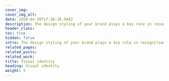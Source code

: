 ```yaml
---
cover_img: 
cover_img_alt:
date: 2020-04-30T17:28:36.948Z
description: The design styling of your brand plays a key role in recognition and quickly conveying your values. It establishes trust through consistent design elements, shapes perceptions, and leaves a lasting impact, making it crucial for building a strong brand presence and connection with the audience.
header_class: 
toc: true
hidden: false
intro: The design styling of your brand plays a key role in recognition and quickly conveying your values. It establishes trust through consistent design elements, shapes perceptions, and leaves a lasting impact, making it crucial for building a strong brand presence and connection with the audience.
related_pages:
related_posts:
related_work:
title: Visual identity
heading: Visual identity
weight: 5
---
```

